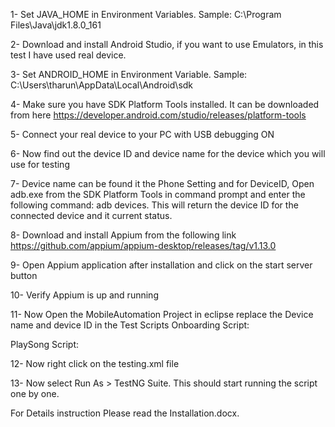 1-	Set JAVA_HOME in Environment Variables.  Sample: C:\Program Files\Java\jdk1.8.0_161 

2-	Download and install Android Studio, if you want to use Emulators, in this test I have used real device.

3-	Set ANDROID_HOME in Environment Variable. Sample:  C:\Users\tharun\AppData\Local\Android\sdk

4-	Make sure you have SDK Platform Tools installed. It can be downloaded from here https://developer.android.com/studio/releases/platform-tools

5-	Connect your real device to your PC with USB debugging ON 

6-	Now find out the device ID and device name for the device which you will use for testing

7-	Device name can be found it the Phone Setting and for DeviceID, Open adb.exe from the SDK Platform Tools in command prompt and enter the following command: adb devices. This will return the device ID for the connected device and it current status.

8-	Download and install Appium from the following link  https://github.com/appium/appium-desktop/releases/tag/v1.13.0

9-	Open Appium application after installation and click on the start server button

10-	Verify Appium is up and running
 
11-	Now Open the MobileAutomation Project in eclipse replace the Device name and device ID in the Test Scripts 
Onboarding Script:
 
PlaySong Script:
 
12-	Now right click on the testing.xml file

 
13-	Now select Run As > TestNG Suite. This should start running the script one by one.

For Details instruction Please read the Installation.docx.
